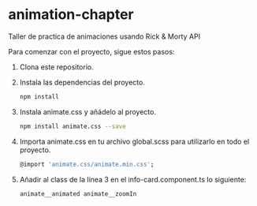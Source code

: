 # animation-chapter
Taller de practica de animaciones usando Rick &amp; Morty API

Para comenzar con el proyecto, sigue estos pasos:

1. Clona este repositorio.

2. Instala las dependencias del proyecto.

   ```bash
   npm install

3. Instala animate.css y añádelo al proyecto.

   ```bash
   npm install animate.css --save
   
4. Importa animate.css en tu archivo global.scss para utilizarlo en todo el proyecto.

   ```bash
   @import 'animate.css/animate.min.css';

5. Añadir al class de la línea 3 en el info-card.component.ts lo siguiente:

   ```css
   animate__animated animate__zoomIn
